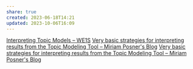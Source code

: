 ```yaml
---
share: true
created: 2023-06-18T14:21
updated: 2023-10-06T16:09
---
```


[Interpreting Topic Models – WE1S](https://we1s.ucsb.edu/z_orphaned-pages/interpreting-topic-models/)
[Very basic strategies for interpreting results from the Topic Modeling Tool – Miriam Posner's Blog](http://miriamposner.com/blog/very-basic-strategies-for-interpreting-results-from-the-topic-modeling-tool/)
[Very basic strategies for interpreting results from the Topic Modeling Tool – Miriam Posner's Blog](http://miriamposner.com/blog/very-basic-strategies-for-interpreting-results-from-the-topic-modeling-tool/)
